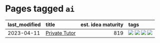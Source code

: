 # Pages tagged `ai`

|last_modified|title|est. idea maturity|tags
|:---|:---|---:|:---|
|2023-04-11|[Private Tutor](../private_tutor.md)|819|[![](https://img.shields.io/badge/tag-ai-abf295)](../tags/ai.md) [![](https://img.shields.io/badge/tag-discussion-97a75e)](../tags/discussion.md) [![](https://img.shields.io/badge/tag-education-752fd7)](../tags/education.md) [![](https://img.shields.io/badge/tag-startup-29349d)](../tags/startup.md)|